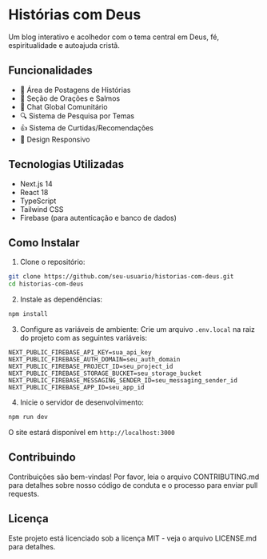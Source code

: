 # Histórias com Deus

Um blog interativo e acolhedor com o tema central em Deus, fé, espiritualidade e autoajuda cristã.

## Funcionalidades

- 📝 Área de Postagens de Histórias
- 🙏 Seção de Orações e Salmos
- 💬 Chat Global Comunitário
- 🔍 Sistema de Pesquisa por Temas
- 👍 Sistema de Curtidas/Recomendações
- 📱 Design Responsivo

## Tecnologias Utilizadas

- Next.js 14
- React 18
- TypeScript
- Tailwind CSS
- Firebase (para autenticação e banco de dados)

## Como Instalar

1. Clone o repositório:
```bash
git clone https://github.com/seu-usuario/historias-com-deus.git
cd historias-com-deus
```

2. Instale as dependências:
```bash
npm install
```

3. Configure as variáveis de ambiente:
Crie um arquivo `.env.local` na raiz do projeto com as seguintes variáveis:
```
NEXT_PUBLIC_FIREBASE_API_KEY=sua_api_key
NEXT_PUBLIC_FIREBASE_AUTH_DOMAIN=seu_auth_domain
NEXT_PUBLIC_FIREBASE_PROJECT_ID=seu_project_id
NEXT_PUBLIC_FIREBASE_STORAGE_BUCKET=seu_storage_bucket
NEXT_PUBLIC_FIREBASE_MESSAGING_SENDER_ID=seu_messaging_sender_id
NEXT_PUBLIC_FIREBASE_APP_ID=seu_app_id
```

4. Inicie o servidor de desenvolvimento:
```bash
npm run dev
```

O site estará disponível em `http://localhost:3000`

## Contribuindo

Contribuições são bem-vindas! Por favor, leia o arquivo CONTRIBUTING.md para detalhes sobre nosso código de conduta e o processo para enviar pull requests.

## Licença

Este projeto está licenciado sob a licença MIT - veja o arquivo LICENSE.md para detalhes. 